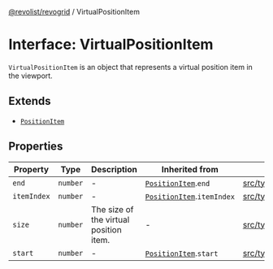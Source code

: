 [@revolist/revogrid](README.md) / VirtualPositionItem

# Interface: VirtualPositionItem

`VirtualPositionItem` is an object that represents a virtual position item
in the viewport.

## Extends

- [`PositionItem`](Interface.PositionItem.md)

## Properties

| Property | Type | Description | Inherited from | Defined in |
| ------ | ------ | ------ | ------ | ------ |
| `end` | `number` | - | [`PositionItem`](Interface.PositionItem.md).`end` | [src/types/interfaces.ts:564](https://github.com/revolist/revogrid/blob/a348821be3a2642110f5dc893d4bd9cba16c5101/src/types/interfaces.ts#L564) |
| `itemIndex` | `number` | - | [`PositionItem`](Interface.PositionItem.md).`itemIndex` | [src/types/interfaces.ts:562](https://github.com/revolist/revogrid/blob/a348821be3a2642110f5dc893d4bd9cba16c5101/src/types/interfaces.ts#L562) |
| `size` | `number` | The size of the virtual position item. | - | [src/types/interfaces.ts:541](https://github.com/revolist/revogrid/blob/a348821be3a2642110f5dc893d4bd9cba16c5101/src/types/interfaces.ts#L541) |
| `start` | `number` | - | [`PositionItem`](Interface.PositionItem.md).`start` | [src/types/interfaces.ts:563](https://github.com/revolist/revogrid/blob/a348821be3a2642110f5dc893d4bd9cba16c5101/src/types/interfaces.ts#L563) |
